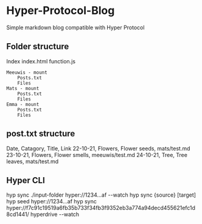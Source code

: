 # Hyper-Protocol-Blog

Simple markdown blog compatible with Hyper Protocol

## Folder structure

Index
    index.html
    function.js

    Meeuwis - mount
        Posts.txt
        Files
    Mats - mount
        Posts.txt
        Files
    Emma - mount
        Posts.txt
        Files


## post.txt structure

Date, Catagory, Title, Link
22-10-21, Flowers, Flower seeds, mats/test.md
23-10-21, Flowers, Flower smells, meeuwis/test.md
24-10-21, Tree, Tree leaves, mats/test.md



## Hyper CLI

hyp sync ./input-folder hyper://1234…af --watch
hyp sync {source} [target]
hyp seed hyper://1234…af
hyp sync hyper://f7c91c19519a6fb35b733f34fb3f9352eb3a774a94decd455621efc1d8cd1441/ hyperdrive --watch
